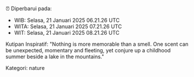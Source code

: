 ⏰ Diperbarui pada:
- WIB: Selasa, 21 Januari 2025 06.21.26 UTC
- WITA: Selasa, 21 Januari 2025 07.21.26 UTC
- WIT: Selasa, 21 Januari 2025 08.21.26 UTC

Kutipan Inspiratif:
"Nothing is more memorable than a smell. One scent can be unexpected, momentary and fleeting, yet conjure up a childhood summer beside a lake in the mountains."


Kategori: nature

